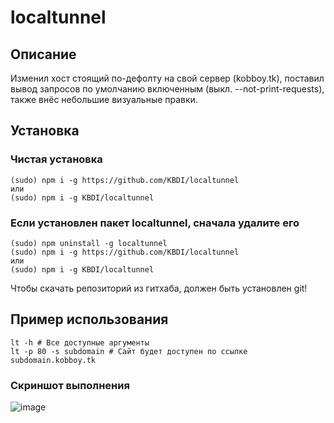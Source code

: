 # localtunnel

## Описание

Изменил хост стоящий по-дефолту на свой сервер (kobboy.tk), поставил вывод запросов по умолчанию включенным (выкл. --not-print-requests), также внёс небольшие визуальные правки.

## Установка

### Чистая установка

```
(sudo) npm i -g https://github.com/KBDI/localtunnel
или
(sudo) npm i -g KBDI/localtunnel
```

### Если установлен пакет localtunnel, сначала удалите его

```
(sudo) npm uninstall -g localtunnel
(sudo) npm i -g https://github.com/KBDI/localtunnel
или
(sudo) npm i -g KBDI/localtunnel
```

Чтобы скачать репозиторий из гитхаба, должен быть установлен git!

## Пример использования

```
lt -h # Все доступные аргументы
lt -p 80 -s subdomain # Сайт будет доступен по ссылке subdomain.kobboy.tk
```

### Скриншот выполнения
![image](https://user-images.githubusercontent.com/56311174/155519616-15fbb8cc-6e44-4fd4-a23a-19cf06574bb6.png)


